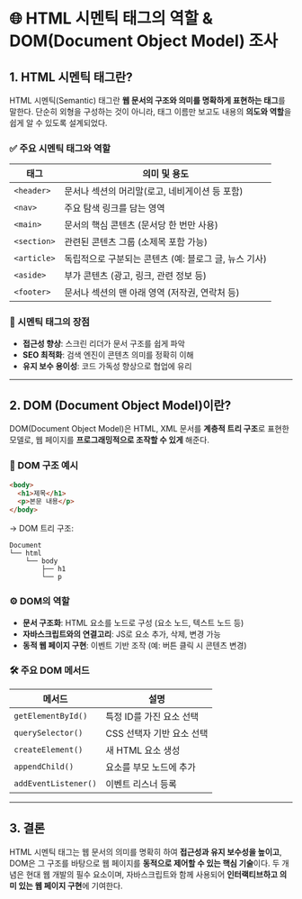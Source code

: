 # 🌐 HTML 시멘틱 태그의 역할 & DOM(Document Object Model) 조사

## 1. HTML 시멘틱 태그란?

HTML 시멘틱(Semantic) 태그란 **웹 문서의 구조와 의미를 명확하게 표현하는 태그**를 말한다. 단순히 외형을 구성하는 것이 아니라, 태그 이름만 보고도 내용의 **의도와 역할**을 쉽게 알 수 있도록 설계되었다.

### ✅ 주요 시멘틱 태그와 역할

| 태그 | 의미 및 용도 |
|------|----------------|
| `<header>` | 문서나 섹션의 머리말(로고, 네비게이션 등 포함) |
| `<nav>` | 주요 탐색 링크를 담는 영역 |
| `<main>` | 문서의 핵심 콘텐츠 (문서당 한 번만 사용) |
| `<section>` | 관련된 콘텐츠 그룹 (소제목 포함 가능) |
| `<article>` | 독립적으로 구분되는 콘텐츠 (예: 블로그 글, 뉴스 기사) |
| `<aside>` | 부가 콘텐츠 (광고, 링크, 관련 정보 등) |
| `<footer>` | 문서나 섹션의 맨 아래 영역 (저작권, 연락처 등) |

### 🎯 시멘틱 태그의 장점

- **접근성 향상**: 스크린 리더가 문서 구조를 쉽게 파악  
- **SEO 최적화**: 검색 엔진이 콘텐츠 의미를 정확히 이해  
- **유지 보수 용이성**: 코드 가독성 향상으로 협업에 유리  

---

## 2. DOM (Document Object Model)이란?

DOM(Document Object Model)은 HTML, XML 문서를 **계층적 트리 구조**로 표현한 모델로, 웹 페이지를 **프로그래밍적으로 조작할 수 있게** 해준다.

### 📂 DOM 구조 예시

```html
<body>
  <h1>제목</h1>
  <p>본문 내용</p>
</body>
```

→ DOM 트리 구조:
```
Document
└── html
    └── body
        ├── h1
        └── p
```

### ⚙️ DOM의 역할

- **문서 구조화**: HTML 요소를 노드로 구성 (요소 노드, 텍스트 노드 등)
- **자바스크립트와의 연결고리**: JS로 요소 추가, 삭제, 변경 가능
- **동적 웹 페이지 구현**: 이벤트 기반 조작 (예: 버튼 클릭 시 콘텐츠 변경)

### 🛠 주요 DOM 메서드

| 메서드 | 설명 |
|--------|------|
| `getElementById()` | 특정 ID를 가진 요소 선택 |
| `querySelector()` | CSS 선택자 기반 요소 선택 |
| `createElement()` | 새 HTML 요소 생성 |
| `appendChild()` | 요소를 부모 노드에 추가 |
| `addEventListener()` | 이벤트 리스너 등록 |

---

## 3. 결론

HTML 시멘틱 태그는 웹 문서의 의미를 명확히 하여 **접근성과 유지 보수성을 높이고**, DOM은 그 구조를 바탕으로 웹 페이지를 **동적으로 제어할 수 있는 핵심 기술**이다. 두 개념은 현대 웹 개발의 필수 요소이며, 자바스크립트와 함께 사용되어 **인터랙티브하고 의미 있는 웹 페이지 구현**에 기여한다.
